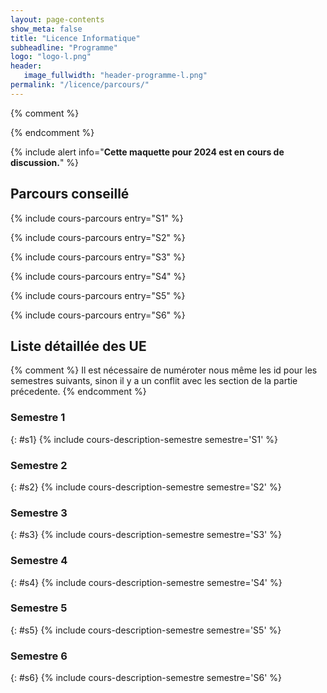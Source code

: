 ```yaml
---
layout: page-contents
show_meta: false
title: "Licence Informatique"
subheadline: "Programme"
logo: "logo-l.png"
header:
   image_fullwidth: "header-programme-l.png"
permalink: "/licence/parcours/"
---
```


{% comment %}

{% endcomment %}

{% include alert info="<b>Cette maquette pour 2024 est en cours de discussion.</b>" %}


## Parcours conseillé ##

{% include cours-parcours entry="S1" %}

{% include cours-parcours entry="S2" %}

{% include cours-parcours entry="S3" %}

{% include cours-parcours entry="S4" %}

{% include cours-parcours entry="S5" %}

{% include cours-parcours entry="S6" %}

## Liste détaillée des UE ##

{% comment %}
Il est nécessaire de numéroter nous même les id pour les semestres
suivants, sinon il y a un conflit avec les section de la partie
précedente.
{% endcomment %}

### Semestre 1 ###
{: #s1}
{% include cours-description-semestre semestre='S1' %}

### Semestre 2 ###
{: #s2}
{% include cours-description-semestre semestre='S2' %}

### Semestre 3 ###
{: #s3}
{% include cours-description-semestre semestre='S3' %}

### Semestre 4 ###
{: #s4}
{% include cours-description-semestre semestre='S4' %}

### Semestre 5 ###
{: #s5}
{% include cours-description-semestre semestre='S5' %}

### Semestre 6 ###
{: #s6}
{% include cours-description-semestre semestre='S6' %}
